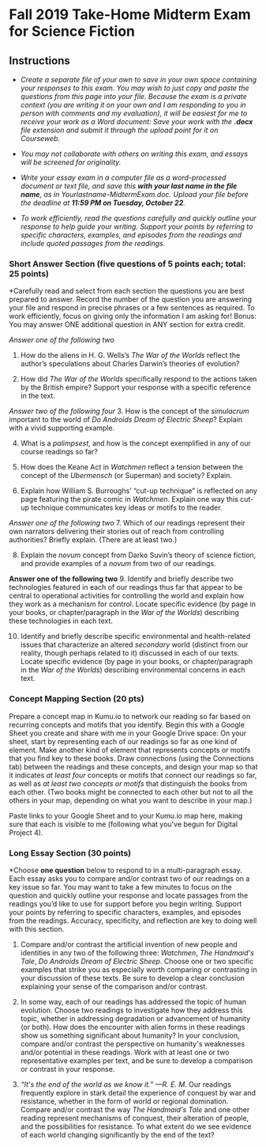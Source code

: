 # Fall 2019 Take-Home Midterm Exam for Science Fiction

## Instructions
* *Create a separate file of your own to save in your own space containing your responses to this exam. You may wish to just copy and paste the questions from this page into your file. Because the exam is a private context (you are writing it on your own and I am responding to you in person with comments and my evaluation), it will be easiest for me to receive your work as a Word document: Save your work with the **.docx** file extension and submit it through the upload point for it on Courseweb.* 

* *You may not collaborate with others on writing this exam, and essays will be screened for originality.*
* *Write your essay exam in a computer file as a word-processed document or text file, and save this **with your last name in the file name**, as in Yourlastname-MidtermExam.doc. Upload your file before the deadline at **11:59 PM on Tuesday, October 22**.* 
* *To work efficiently, read the questions carefully and quickly outline your response to help guide your writing. Support your points by referring to specific characters, examples, and episodes from the readings and include quoted passages from the readings.* 


### Short Answer Section (five questions of 5 points each; total: 25 points)
*Carefully read and select from each section the questions you are best prepared to answer. Record the number of the question you are answering your file  and respond in precise phrases or a few sentences as required. To work efficiently, focus on giving only  the information I am asking for! Bonus: You may answer ONE additional question in ANY section for extra credit.  

*Answer one of the following two*
1. How do the aliens in H. G. Wells’s *The War of the Worlds* reflect the author’s speculations about Charles Darwin’s theories of evolution? 
 
2. How did *The War of the Worlds* specifically respond to the actions taken by the British empire? Support your response with a specific reference in the text.

*Answer two of the following four*
3. How is the concept of the *simulacrum* important to the world of *Do Androids Dream of Electric Sheep*? Explain with a vivid supporting example. 

4. What is a *palimpsest*, and how is the concept exemplified in any of our course readings so far? 
 
5. How does the Keane Act in *Watchmen* reflect a tension between the concept of the *Ubermensch* (or Superman) and society? Explain.

6. Explain how William S. Burroughs’ “cut-up technique” is reflected on any page featuring the pirate comic in *Watchmen*. Explain one way this cut-up technique communicates key ideas or motifs to the reader.  

*Answer one of the following two*
7. Which of our readings represent their own narrators delivering their stories out of reach from controlling authorities? Briefly explain. (There are at least two.) 

8. Explain the *novum* concept from Darko Suvin’s theory of science fiction, and provide examples of a *novum* from two of our readings. 

**Answer one of the following two**
9. Identify and briefly describe two technologies featured in each of our readings thus far that appear to be central to operational activities for controlling the world and explain how they work as a mechanism for control. Locate specific evidence (by page in your books, or chapter/paragraph in the *War of the Worlds*) describing these technologies in each text. 

10. Identify and briefly describe specific environmental and health-related issues that characterize an altered *secondary* world (distinct from our reality, though perhaps related to it) discussed in each of our texts. Locate specific evidence (by page in your books, or chapter/paragraph in the *War of the Worlds*) describing environmental concerns in each text. 


### Concept Mapping Section (20 pts)
Prepare a concept map in Kumu.io to network our reading so far based on recurring concepts and motifs that you identify. Begin this with a Google Sheet you create and share with me in your Google Drive space: On your sheet, start by representing each of our readings so far as one kind of element. Make another kind of element that represents concepts or motifs that you find key to these books. Draw connections (using the Connections tab) between the readings and these concepts, and design your map so that it indicates *at least four* concepts or motifs that connect our readings so far, as well as *at least two concepts or motifs* that distinguish the books from each other. (Two books might be connected to each other but not to all the others in your map, depending on what you want to describe in your map.) 

Paste links to your Google Sheet and to your Kumu.io map here, making sure that each is visible to me (following what you've begun for Digital Project 4).



### Long Essay Section (30 points) 
*Choose **one question** below to respond to in a multi-paragraph essay. Each essay asks you to compare and/or contrast two of our readings on a key issue so far. You may want to take a few minutes to focus on the question and quickly outline your response and locate passages from the readings you’d like to use for support before you begin writing. Support your points by referring to specific characters, examples, and episodes from the readings. Accuracy, specificity, and reflection are key to doing well with this section.

1. Compare and/or contrast the artificial invention of new people and identities in any two of the following three: *Watchmen*, *The Handmaid's Tale*, *Do Androids Dream of Electric Sheep*. Choose one or two specific examples that strike you as especially worth comparing or contrasting in your discussion of these texts. Be sure to develop a clear conclusion explaining your sense of the comparison and/or contrast. 
 
 
2. In some way, each of our readings has addressed the topic of human evolution. Choose two readings to investigate how they address this topic, whether in addressing degradation or advancement of humanity (or both). How does the encounter with alien forms in these readings show us something significant about humanity? In your conclusion, compare and/or contrast the  perspective on humanity's weaknesses and/or potential in these readings. Work with at least one or two representative examples per text, and be sure to develop a comparison or contrast in your response.  

3. *“It's the end of the world as we know it.” —R. E. M.* Our readings frequently explore in stark detail the experience of conquest by war and resistance, whether in the form of world or regional domination. Compare and/or contrast the way *The Handmaid's Tale* and one other reading represent mechanisms of conquest, their alteration of people, and the possibilities for resistance. To what extent do we see evidence of each world changing significantly by the end of the text? 





